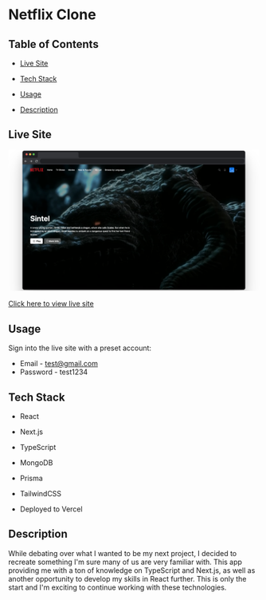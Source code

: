 # Netflix Clone

## Table of Contents

- [Live Site](#live-site)

- [Tech Stack](#tech-stack)

- [Usage](#usage)

- [Description](#description)

## Live Site

![Live Site preview](./assets/live_site_mockup.png)

[Click here to view live site](https://netflix-clone-zachshouts.vercel.app/)

## Usage

Sign into the live site with a preset account:

- Email - test@gmail.com
- Password - test1234


## Tech Stack

- React

- Next.js

- TypeScript

- MongoDB

- Prisma

- TailwindCSS

- Deployed to Vercel


## Description

While debating over what I wanted to be my next project, I decided to recreate something I'm sure many of us are very familiar with. This app providing me with a ton of knowledge on TypeScript and Next.js, as well as another opportunity to develop my skills in React further. This is only the start and I'm exciting to continue working with these technologies.


